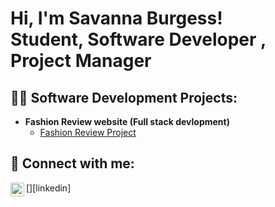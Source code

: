 <h1>Hi, I'm Savanna Burgess! <br/> Student,  </<a href="https://github.com/savannajburgess">Software Developer </a>, Project Manager </h1>

<h2>👨‍💻 Software Development Projects:</h2>

- <b>Fashion Review website (Full stack devlopment) </b>
  -  [Fashion Review Project](https://github.com/savannajburgess/FashionReview)

<h2> 🤳 Connect with me:</h2>

[<img align="left" alt="JoshMadakor | LinkedIn" width="22px" src="https://cdn.jsdelivr.net/npm/simple-icons@v3/icons/linkedin.svg" />][linkedin]
